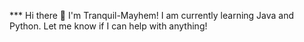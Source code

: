 *** Hi there 👋
I'm Tranquil-Mayhem!
I am currently learning Java and Python. 
Let me know if I can help with anything!
